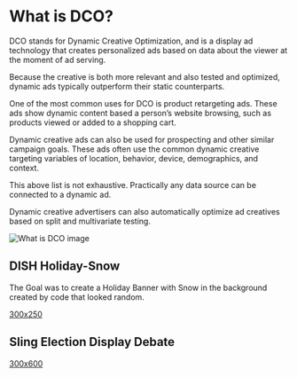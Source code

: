 # What is DCO?

DCO stands for Dynamic Creative Optimization, and is a display ad technology that creates personalized ads based on data about the viewer at the moment of ad serving.

Because the creative is both more relevant and also tested and optimized, dynamic ads typically outperform their static counterparts.

One of the most common uses for DCO is product retargeting ads. These ads show dynamic content based a person’s website browsing, such as products viewed or added to a shopping cart.

Dynamic creative ads can also be used for prospecting and other similar campaign goals. These ads often use the common dynamic creative targeting variables of location, behavior, device, demographics, and context.

This above list is not exhaustive. Practically any data source can be connected to a dynamic ad.

Dynamic creative advertisers can also automatically optimize ad creatives based on split and multivariate testing.

![What is DCO image](https://prodriguez-dev.github.io/dco/images/what-is-dco.png)

## DISH Holiday-Snow

The Goal was to create a Holiday Banner with Snow in the background created by code that looked random.

[300x250](https://prodriguez-dev.github.io/dco/dish/holiday-snow/300x250/index.html)

## Sling Election Display Debate

[300x600](https://prodriguez-dev.github.io/dco/sling/SLING_Election_Display_Debate_A_300x600/index.htm)
